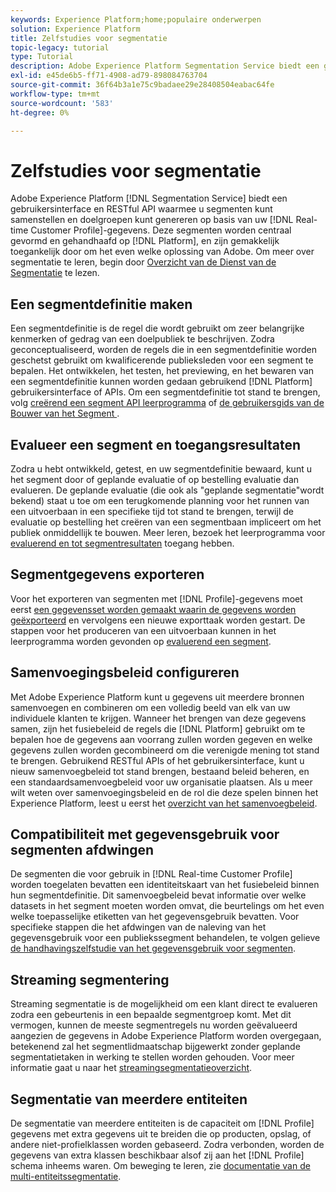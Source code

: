 ```yaml
---
keywords: Experience Platform;home;populaire onderwerpen
solution: Experience Platform
title: Zelfstudies voor segmentatie
topic-legacy: tutorial
type: Tutorial
description: Adobe Experience Platform Segmentation Service biedt een gebruikersinterface en RESTful API waarmee u segmenten kunt samenstellen en doelgroepen kunt genereren op basis van uw gegevens in het realtime-klantprofiel. Deze segmenten worden centraal gevormd en gehandhaafd op Platform, en gemakkelijk toegankelijk door om het even welke oplossing van Adobe.
exl-id: e45de6b5-ff71-4908-ad79-898084763704
source-git-commit: 36f64b3a1e75c9badaee29e28408504eabac64fe
workflow-type: tm+mt
source-wordcount: '583'
ht-degree: 0%

---
```


# Zelfstudies voor segmentatie

Adobe Experience Platform [!DNL Segmentation Service] biedt een gebruikersinterface en RESTful API waarmee u segmenten kunt samenstellen en doelgroepen kunt genereren op basis van uw [!DNL Real-time Customer Profile]-gegevens. Deze segmenten worden centraal gevormd en gehandhaafd op [!DNL Platform], en zijn gemakkelijk toegankelijk door om het even welke oplossing van Adobe. Om meer over segmentatie te leren, begin door [Overzicht van de Dienst van de Segmentatie](../segmentation/home.md) te lezen.

## Een segmentdefinitie maken

Een segmentdefinitie is de regel die wordt gebruikt om zeer belangrijke kenmerken of gedrag van een doelpubliek te beschrijven. Zodra geconceptualiseerd, worden de regels die in een segmentdefinitie worden geschetst gebruikt om kwalificerende publieksleden voor een segment te bepalen. Het ontwikkelen, het testen, het previewing, en het bewaren van een segmentdefinitie kunnen worden gedaan gebruikend [!DNL Platform] gebruikersinterface of APIs. Om een segmentdefinitie tot stand te brengen, volg [creërend een segment API leerprogramma](../segmentation/tutorials/create-a-segment.md) of [de gebruikersgids van de Bouwer van het Segment ](../segmentation/ui/overview.md).

## Evalueer een segment en toegangsresultaten

Zodra u hebt ontwikkeld, getest, en uw segmentdefinitie bewaard, kunt u het segment door of geplande evaluatie of op bestelling evaluatie dan evalueren. De geplande evaluatie (die ook als &quot;geplande segmentatie&quot;wordt bekend) staat u toe om een terugkomende planning voor het runnen van een uitvoerbaan in een specifieke tijd tot stand te brengen, terwijl de evaluatie op bestelling het creëren van een segmentbaan impliceert om het publiek onmiddellijk te bouwen. Meer leren, bezoek het leerprogramma voor [evaluerend en tot segmentresultaten](../segmentation/tutorials/evaluate-a-segment.md) toegang hebben.

## Segmentgegevens exporteren

Voor het exporteren van segmenten met [!DNL Profile]-gegevens moet eerst [een gegevensset worden gemaakt waarin de gegevens worden geëxporteerd](../segmentation/tutorials/create-dataset-export-segment.md) en vervolgens een nieuwe exporttaak worden gestart. De stappen voor het produceren van een uitvoerbaan kunnen in het leerprogramma worden gevonden op [evaluerend een segment](../segmentation/tutorials/evaluate-a-segment.md).

## Samenvoegingsbeleid configureren

Met Adobe Experience Platform kunt u gegevens uit meerdere bronnen samenvoegen en combineren om een volledig beeld van elk van uw individuele klanten te krijgen. Wanneer het brengen van deze gegevens samen, zijn het fusiebeleid de regels die [!DNL Platform] gebruikt om te bepalen hoe de gegevens aan voorrang zullen worden gegeven en welke gegevens zullen worden gecombineerd om die verenigde mening tot stand te brengen. Gebruikend RESTful APIs of het gebruikersinterface, kunt u nieuw samenvoegbeleid tot stand brengen, bestaand beleid beheren, en een standaardsamenvoegbeleid voor uw organisatie plaatsen. Als u meer wilt weten over samenvoegingsbeleid en de rol die deze spelen binnen het Experience Platform, leest u eerst het [overzicht van het samenvoegbeleid](../profile/merge-policies/overview.md).

## Compatibiliteit met gegevensgebruik voor segmenten afdwingen

De segmenten die voor gebruik in [!DNL Real-time Customer Profile] worden toegelaten bevatten een identiteitskaart van het fusiebeleid binnen hun segmentdefinitie. Dit samenvoegbeleid bevat informatie over welke datasets in het segment moeten worden omvat, die beurtelings om het even welke toepasselijke etiketten van het gegevensgebruik bevatten. Voor specifieke stappen die het afdwingen van de naleving van het gegevensgebruik voor een publiekssegment behandelen, te volgen gelieve [de handhavingszelfstudie van het gegevensgebruik voor segmenten](../segmentation/tutorials/governance.md).

## Streaming segmentering

Streaming segmentatie is de mogelijkheid om een klant direct te evalueren zodra een gebeurtenis in een bepaalde segmentgroep komt. Met dit vermogen, kunnen de meeste segmentregels nu worden geëvalueerd aangezien de gegevens in Adobe Experience Platform worden overgegaan, betekenend zal het segmentlidmaatschap bijgewerkt zonder geplande segmentatietaken in werking te stellen worden gehouden. Voor meer informatie gaat u naar het [streamingsegmentatieoverzicht](../segmentation/api/streaming-segmentation.md).

## Segmentatie van meerdere entiteiten

De segmentatie van meerdere entiteiten is de capaciteit om [!DNL Profile] gegevens met extra gegevens uit te breiden die op producten, opslag, of andere niet-profielklassen worden gebaseerd. Zodra verbonden, worden de gegevens van extra klassen beschikbaar alsof zij aan het [!DNL Profile] schema inheems waren. Om beweging te leren, zie [documentatie van de multi-entiteitssegmentatie](../segmentation/multi-entity-segmentation.md).
